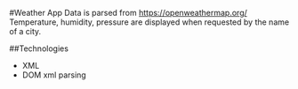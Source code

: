 #Weather App
Data is parsed from https://openweathermap.org/
Temperature, humidity, pressure are displayed when requested by the name of a city. 

##Technologies
* XML
* DOM xml parsing 

